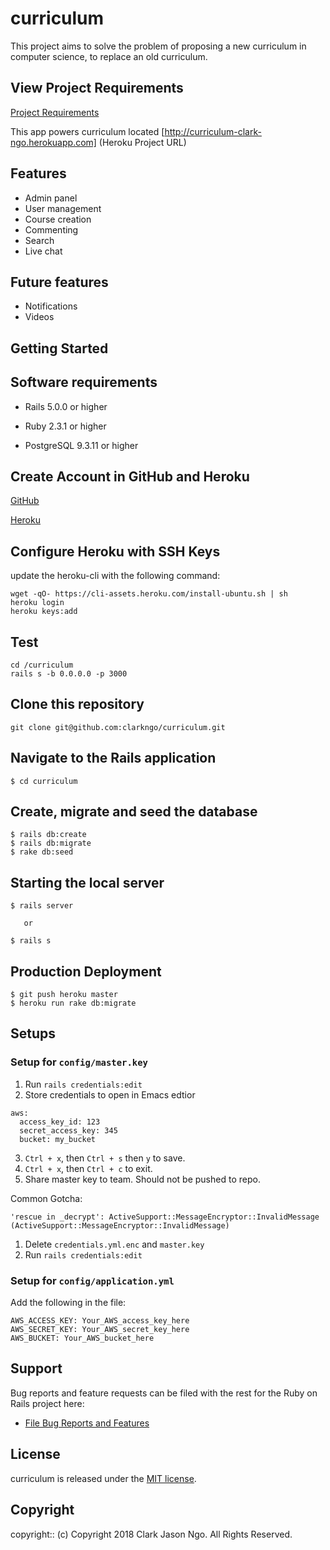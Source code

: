 # curriculum

This project aims to solve the problem of proposing a new curriculum in computer science, to replace an old curriculum.

## View Project Requirements

<a href="https://github.com/clarkngo/curriculum/projects">Project Requirements</a>

This app powers curriculum located [http://curriculum-clark-ngo.herokuapp.com] (Heroku Project URL)

## Features
- Admin panel
- User management
- Course creation
- Commenting
- Search
- Live chat

## Future features
- Notifications
- Videos

## Getting Started

## Software requirements

- Rails 5.0.0 or higher

- Ruby 2.3.1 or higher

- PostgreSQL 9.3.11 or higher

## Create Account in GitHub and Heroku

<a href="https://github.com/">GitHub</a>

<a href="https://www.heroku.com/">Heroku</a>

## Configure Heroku with SSH Keys
update the heroku-cli with the following command:
```
wget -qO- https://cli-assets.heroku.com/install-ubuntu.sh | sh
heroku login
heroku keys:add
```

## Test
```
cd /curriculum
rails s -b 0.0.0.0 -p 3000
```

## Clone this repository
```
git clone git@github.com:clarkngo/curriculum.git
```

## Navigate to the Rails application

```
$ cd curriculum
```

## Create, migrate and seed the database

 ```
 $ rails db:create
 $ rails db:migrate
 $ rake db:seed
 ```

## Starting the local server

```
$ rails server

   or

$ rails s
```

## Production Deployment

  ```
  $ git push heroku master
  $ heroku run rake db:migrate
  ```

## Setups

### Setup for `config/master.key`


1) Run `rails credentials:edit`
2) Store credentials to open in Emacs edtior

```
aws:
  access_key_id: 123
  secret_access_key: 345
  bucket: my_bucket
```

3) `Ctrl + x`, then `Ctrl + s` then `y` to save.
4) `Ctrl + x`, then `Ctrl + c` to exit.
5) Share master key to team. Should not be pushed to repo.

Common Gotcha: 
```
'rescue in _decrypt': ActiveSupport::MessageEncryptor::InvalidMessage (ActiveSupport::MessageEncryptor::InvalidMessage)
```

1) Delete `credentials.yml.enc` and `master.key`
2) Run `rails credentials:edit`

### Setup for `config/application.yml`

Add the following in the file:

```
AWS_ACCESS_KEY: Your_AWS_access_key_here
AWS_SECRET_KEY: Your_AWS_secret_key_here
AWS_BUCKET: Your_AWS_bucket_here
```

## Support

Bug reports and feature requests can be filed with the rest for the Ruby on Rails project here:

* [File Bug Reports and Features](https://github.com/clarkngo/curriculum/issues)

## License

curriculum is released under the [MIT license](https://mit-license.org).

## Copyright

copyright:: (c) Copyright 2018 Clark Jason Ngo. All Rights Reserved.
